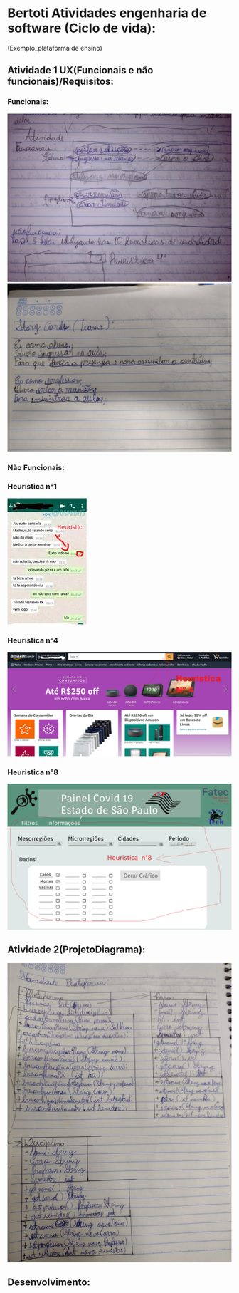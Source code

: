 # Bertoti Atividades engenharia de software (Ciclo de vida):
(Exemplo_plataforma de ensino)


## Atividade 1 UX(Funcionais e não funcionais)/Requisitos:
### Funcionais:
<img src="https://github.com/LeoAdlerr/bertoti/blob/main/EngenhariaDeSoftware/IMG/FuncionaisTeams.jpeg">
<img src="https://github.com/LeoAdlerr/bertoti/blob/main/EngenhariaDeSoftware/IMG/Storycards.jpeg">

### Não Funcionais:

### Heuristica n°1
<img src="https://github.com/LeoAdlerr/bertoti/blob/main/EngenhariaDeSoftware/IMG/Heuristican1.jpg">

### Heuristica n°4
<img src="https://github.com/LeoAdlerr/bertoti/blob/main/EngenhariaDeSoftware/IMG/design_Heuristica_amazon.png">

### Heuristica n°8
<img src="https://github.com/LeoAdlerr/bertoti/blob/main/EngenhariaDeSoftware/IMG/Heuristican8.png">

## Atividade 2(ProjetoDiagrama):

<img src="https://github.com/LeoAdlerr/bertoti/blob/main/EngenhariaDeSoftware/IMG/PlataformaDiagrama.jpeg">

## Desenvolvimento:

